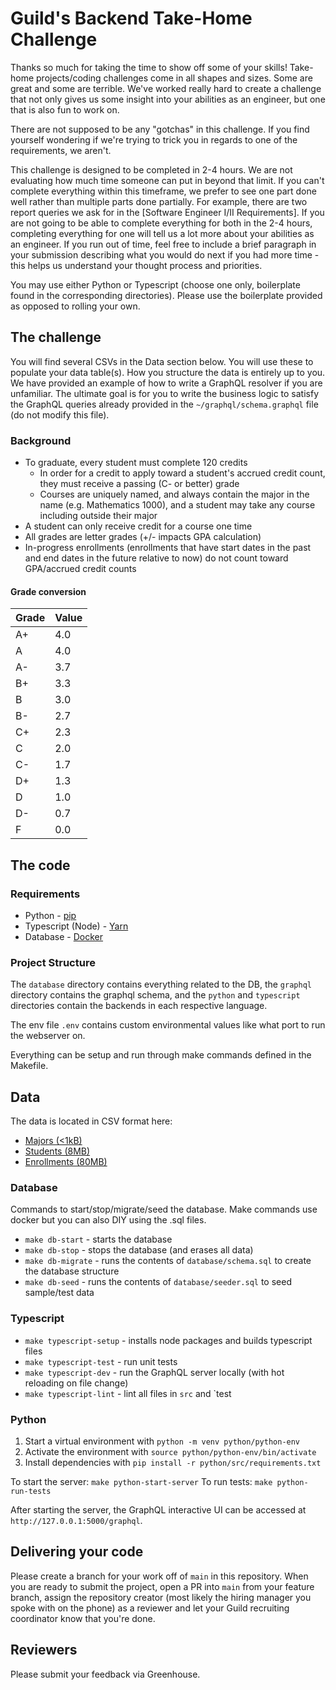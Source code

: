 # Guild's Backend Take-Home Challenge

Thanks so much for taking the time to show off some of your skills! Take-home projects/coding challenges come in all shapes and sizes. Some are great and some are terrible. We've worked really hard to create a challenge that not only gives us some insight into your abilities as an engineer, but one that is also fun to work on.

There are not supposed to be any "gotchas" in this challenge. If you find yourself wondering if we're trying to trick you in regards to one of the requirements, we aren't.

This challenge is designed to be completed in 2-4 hours. We are not evaluating how much time someone can put in beyond that limit. If you can't complete everything within this timeframe, we prefer to see one part done well rather than multiple parts done partially. For example, there are two report queries we ask for in the [Software Engineer I/II Requirements]. If you are not going to be able to complete everything for both in the 2-4 hours, completing everything for one will tell us a lot more about your abilities as an engineer. If you run out of time, feel free to include a brief paragraph in your submission describing what you would do next if you had more time - this helps us understand your thought process and priorities.

You may use either Python or Typescript (choose one only, boilerplate found in the corresponding directories). Please use the boilerplate provided as opposed to rolling your own.

## The challenge

You will find several CSVs in the Data section below. You will use these to populate your data table(s). How you structure the data is entirely up to you. We have provided an example of how to write a GraphQL resolver if you are unfamiliar. The ultimate goal is for you to write the business logic to satisfy the GraphQL queries already provided in the `~/graphql/schema.graphql` file (do not modify this file).

### Background

- To graduate, every student must complete 120 credits
  - In order for a credit to apply toward a student's accrued credit count, they must receive a passing (C- or better) grade
  - Courses are uniquely named, and always contain the major in the name (e.g. Mathematics 1000), and a student may take any course including outside their major
- A student can only receive credit for a course one time
- All grades are letter grades (+/- impacts GPA calculation)
- In-progress enrollments (enrollments that have start dates in the past and end dates in the future relative to now) do not count toward GPA/accrued credit counts

#### Grade conversion

| Grade | Value |
| ----- | ----- |
| A+    | 4.0   |
| A     | 4.0   |
| A-    | 3.7   |
| B+    | 3.3   |
| B     | 3.0   |
| B-    | 2.7   |
| C+    | 2.3   |
| C     | 2.0   |
| C-    | 1.7   |
| D+    | 1.3   |
| D     | 1.0   |
| D-    | 0.7   |
| F     | 0.0   |

## The code

### Requirements

- Python - [pip](https://pypi.org/project/pip/)
- Typescript (Node) - [Yarn](https://yarnpkg.com/)
- Database - [Docker](https://www.docker.com/)

### Project Structure

The `database` directory contains everything related to the DB, the `graphql` directory contains the graphql schema, and the `python` and `typescript` directories contain the backends in each respective language.

The env file `.env` contains custom environmental values like what port to run the webserver on.

Everything can be setup and run through make commands defined in the Makefile.

## Data

The data is located in CSV format here:

- [Majors (<1kB)](https://guild-challenges.s3.us-west-2.amazonaws.com/backend-take-home-csv/majors.csv)
- [Students (8MB)](https://guild-challenges.s3.us-west-2.amazonaws.com/backend-take-home-csv/students.csv)
- [Enrollments (80MB)](https://guild-challenges.s3.us-west-2.amazonaws.com/backend-take-home-csv/enrollments.csv)

### Database

Commands to start/stop/migrate/seed the database. Make commands use docker but you can also DIY using the .sql files.

- `make db-start` - starts the database
- `make db-stop` - stops the database (and erases all data)
- `make db-migrate` - runs the contents of `database/schema.sql` to create the database structure
- `make db-seed` - runs the contents of `database/seeder.sql` to seed sample/test data

### Typescript

- `make typescript-setup` - installs node packages and builds typescript files
- `make typescript-test` - run unit tests
- `make typescript-dev` - run the GraphQL server locally (with hot reloading on file change)
- `make typescript-lint` - lint all files in `src` and `test

### Python

1. Start a virtual environment with `python -m venv python/python-env`
2. Activate the environment with `source python/python-env/bin/activate`
3. Install dependencies with `pip install -r python/src/requirements.txt`

To start the server: `make python-start-server`
To run tests: `make python-run-tests`

After starting the server, the GraphQL interactive UI can be accessed at `http://127.0.0.1:5000/graphql`.

## Delivering your code

Please create a branch for your work off of `main` in this repository. When you are ready to submit the project, open a PR into `main` from your feature branch, assign the repository creator (most likely the hiring manager you spoke with on the phone) as a reviewer and let your Guild recruiting coordinator know that you're done.

## Reviewers

Please submit your feedback via Greenhouse.
